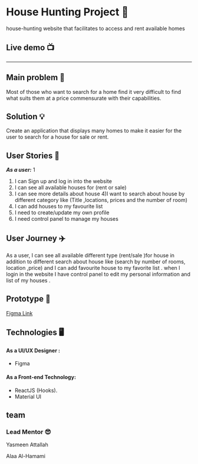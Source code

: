 # House Hunting Project :house_with_garden:
house-hunting  website that facilitates to access and rent available homes

## Live demo :tv: 
---------


## Main problem :eyes:
Most of those who want to search for a home find it very difficult to find what suits them at a price commensurate with their capabilities.

## Solution :bulb:
Create an application that displays many homes to make it easier for the user to search for a house for sale or rent.

## User Stories :memo:
***As a user:***
1
1) I can Sign up and log in  into the website 
2) I can see all available houses for (rent or sale)
3) I can see more details about house
4)I want to search about house by different  category like (Title ,locations, prices and the number of room)
5) I can add houses to my favourite list
6) I need to create/update my own profile
7) I need control panel to manage my houses

  ## User Journey :airplane:
  As a user, I can see all available different type (rent/sale )for house  in addition to different search about house like (search by number of rooms, location ,price) and I can add favourite house to my favorite list . when I login in the website I have control panel to edit my personal information and list of my houses .

  ## Prototype :art:
[Figma Link](https://www.figma.com/file/SzI64kKql5LrnPJzlK0Ajs/House-Hunting?type=design&node-id=0-1&mode=design&t=sB4MX8VUto2sEpbd-0)

## Technologies :desktop_computer:

#### As a UI/UX Designer :
- Figma

#### As a Front-end Technology:
- ReactJS (Hooks).
- Material UI

## team

### Lead Mentor :sunglasses:
Yasmeen Attallah 


Alaa Al-Hamami

